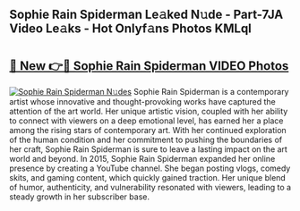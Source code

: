 ## Sophie Rain Spiderman Le𝚊ked N𝚞de - Part-7JA Video Le𝚊ks - Hot Onlyf𝚊ns Photos KMLql

# <h2><a href="http://ab14096.deff.icu/?id=Sophie+Rain+Spiderman">🔗 New 👉🔴 Sophie Rain Spiderman VIDEO Photos</a></h2>

[![Sophie Rain Spiderman N𝚞des](https://i.imgur.com/rIISA9y.gif)](http://ab14096.deff.icu/?id=Sophie+Rain+Spiderman)
Sophie Rain Spiderman is a contemporary artist whose innovative and thought-provoking works have captured the attention of the art world. Her unique artistic vision, coupled with her ability to connect with viewers on a deep emotional level, has earned her a place among the rising stars of contemporary art. With her continued exploration of the human condition and her commitment to pushing the boundaries of her craft, Sophie Rain Spiderman is sure to leave a lasting impact on the art world and beyond. In 2015, Sophie Rain Spiderman expanded her online presence by creating a YouTube channel. She began posting vlogs, comedy skits, and gaming content, which quickly gained traction. Her unique blend of humor, authenticity, and vulnerability resonated with viewers, leading to a steady growth in her subscriber base.
